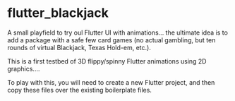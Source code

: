 # flutter_blackjack

A small playfield to try oul Flutter UI with animations... the ultimate idea is to add a package with a safe few card games (no actual gambling, but ten rounds of virtual Blackjack, Texas Hold-em, etc.).

This is a first testbed of 3D flippy/spinny Flutter animations using 2D graphics....

To play with this, you will need to create a new Flutter project, and then copy these files over the existing boilerplate files.
